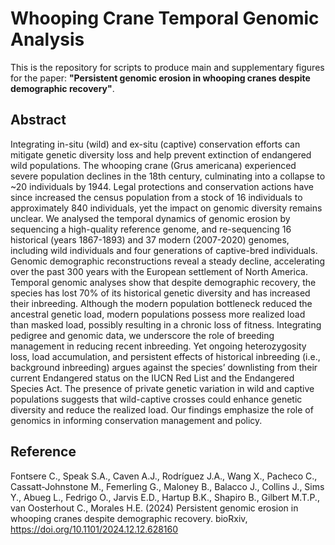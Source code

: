 # Whooping Crane Temporal Genomic Analysis
This is the repository for scripts to produce main and supplementary figures for the paper: **"Persistent genomic erosion in whooping cranes despite demographic recovery"**.

## Abstract

Integrating in-situ (wild) and ex-situ (captive) conservation efforts can mitigate genetic diversity loss and help prevent extinction of endangered wild populations. The whooping crane (Grus americana) experienced severe population declines in the 18th century, culminating into a collapse to ~20 individuals by 1944. Legal protections and conservation actions have since increased the census population from a stock of 16 individuals to approximately 840 individuals, yet the impact on genomic diversity remains unclear. We analysed the temporal dynamics of genomic erosion by sequencing a high-quality reference genome, and re-sequencing 16 historical (years 1867-1893) and 37 modern (2007-2020) genomes, including wild individuals and four generations of captive-bred individuals. Genomic demographic reconstructions reveal a steady decline, accelerating over the past 300 years with the European settlement of North America. Temporal genomic analyses show that despite demographic recovery, the species has lost 70% of its historical genetic diversity and has increased their inbreeding. Although the modern population bottleneck reduced the ancestral genetic load, modern populations possess more realized load than masked load, possibly resulting in a chronic loss of fitness. Integrating pedigree and genomic data, we underscore the role of breeding management in reducing recent inbreeding. Yet ongoing heterozygosity loss, load accumulation, and persistent effects of historical inbreeding (i.e., background inbreeding) argues against the species’ downlisting from their current Endangered status on the IUCN Red List and the Endangered Species Act. The presence of private genetic variation in wild and captive populations suggests that wild-captive crosses could enhance genetic diversity and reduce the realized load. Our findings emphasize the role of genomics in informing conservation management and policy.

## Reference
Fontsere C., Speak S.A., Caven A.J., Rodríguez J.A., Wang X., Pacheco C., Cassatt‑Johnstone M., Femerling G., Maloney B., Balacco J., Collins J., Sims Y., Abueg L., Fedrigo O., Jarvis E.D., Hartup B.K., Shapiro B., Gilbert M.T.P., van Oosterhout C., Morales H.E. (2024) Persistent genomic erosion in whooping cranes despite demographic recovery. bioRxiv, https://doi.org/10.1101/2024.12.12.628160